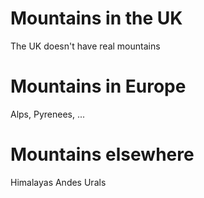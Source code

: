 Mountains in the UK
===================
The UK doesn't have real mountains


Mountains in Europe
===================

Alps, Pyrenees, ...



Mountains elsewhere
===================

Himalayas
Andes
Urals